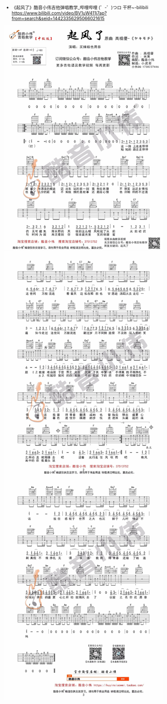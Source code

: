 * 《起风了》酷音小伟吉他弹唱教学_哔哩哔哩 (゜-゜)つロ 干杯~-bilibili  
https://www.bilibili.com/video/BV1uW411j7ap?from=search&seid=14423356295066021615 

![tab](01.jpg)
![tab](02.jpg)
![tab](03.jpg)
